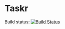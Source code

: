 # Taskr 
Build status: [![Build Status](https://travis-ci.org/CMPUT301W18T02/Taskr.svg?branch=Activity)](https://travis-ci.org/CMPUT301W18T02/Taskr)
